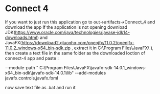# Connect 4
If you want to just run this application go to out->artifacts->Connect_4 and download the app
If the application is not opening download JDK(https://www.oracle.com/java/technologies/javase-jdk14-downloads.html) and JavaFX(https://download2.gluonhq.com/openjfx/11.0.2/openjfx-11.0.2_windows-x64_bin-sdk.zip , extract it in C:\Program Files\JavaFX\ ), then create a text file in the same folder as the downloaded loction of connect-4 app and paste : 

--module-path " C:\Program Files\JavaFX\javafx-sdk-14.0.1_windows-x64_bin-sdk\javafx-sdk-14.0.1\lib" --add-modules javafx.controls,javafx.fxml  

now save text file as .bat and run it 
